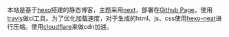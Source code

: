 本站是基于[hexo](https://hexo.io/)搭建的静态博客，主题采用[next](https://github.com/theme-next/hexo-theme-next)，部署在[Github Page](https://github.com/lmikoto/lmikoto.github.io)，使用[travis](https://travis-ci.org/)做ci工具。为了优化加载速度，对于生成的html、js、css使用[hexo-neat](https://github.com/rozbo/hexo-neat)进行压缩。使用[cloudflare](https://www.cloudflare.com/)来做cdn加速。